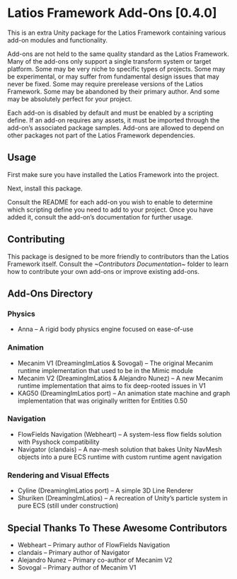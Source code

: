 # Latios Framework Add-Ons [0.4.0]

This is an extra Unity package for the Latios Framework containing various
add-on modules and functionality.

Add-ons are not held to the same quality standard as the Latios Framework. Many
of the add-ons only support a single transform system or target platform. Some
may be very niche to specific types of projects. Some may be experimental, or
may suffer from fundamental design issues that may never be fixed. Some may
require prerelease versions of the Latios Framework. Some may be abandoned by
their primary author. And some may be absolutely perfect for your project.

Each add-on is disabled by default and must be enabled by a scripting define. If
an add-on requires any assets, it must be imported through the add-on’s
associated package samples. Add-ons are allowed to depend on other packages not
part of the Latios Framework dependencies.

## Usage

First make sure you have installed the Latios Framework into the project.

Next, install this package.

Consult the README for each add-on you wish to enable to determine which
scripting define you need to add to your project. Once you have added it,
consult the add-on’s documentation for further usage.

## Contributing

This package is designed to be more friendly to contributors than the Latios
Framework itself. Consult the *\~Contributors Documentation\~* folder to learn
how to contribute your own add-ons or improve existing add-ons.

## Add-Ons Directory

### Physics

-   Anna – A rigid body physics engine focused on ease-of-use

### Animation

-   Mecanim V1 (DreamingImLatios & Sovogal) – The original Mecanim runtime
    implementation that used to be in the Mimic module
-   Mecanim V2 (DreamingImLatios & Alejandro Nunez) – A new Mecanim runtime
    implementation that aims to fix deep-rooted issues in V1
-   KAG50 (DreamingImLatios port) – An animation state machine and graph
    implementation that was originally written for Entities 0.50

### Navigation

-   FlowFields Navigation (Webheart) – A system-less flow fields solution with
    Psyshock compatibility
-   Navigator (clandais) – A nav-mesh solution that bakes Unity NavMesh objects
    into a pure ECS runtime with custom runtime agent navigation

### Rendering and Visual Effects

-   Cyline (DreamingImLatios port) – A simple 3D Line Renderer
-   Shuriken (DreamingImLatios) – A recreation of Unity’s particle system in
    pure ECS (still under construction)

## Special Thanks To These Awesome Contributors

-   Webheart – Primary author of FlowFields Navigation
-   clandais – Primary author of Navigator
-   Alejandro Nunez – Primary co-author of Mecanim V2
-   Sovogal – Primary author of Mecanim V1
